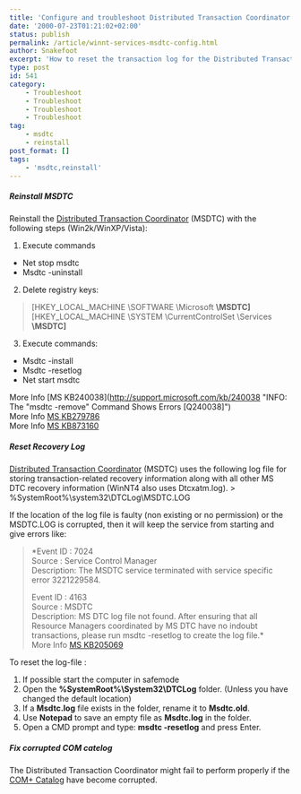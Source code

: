 ```yaml
---
title: 'Configure and troubleshoot Distributed Transaction Coordinator'
date: '2000-07-23T01:21:02+02:00'
status: publish
permalink: /article/winnt-services-msdtc-config.html
author: Snakefoot
excerpt: 'How to reset the transaction log for the Distributed Transaction Coordinator (MSDTC) and reinstall MSDTC.'
type: post
id: 541
category:
    - Troubleshoot
    - Troubleshoot
    - Troubleshoot
    - Troubleshoot
tag:
    - msdtc
    - reinstall
post_format: []
tags:
    - 'msdtc,reinstall'
---
```

##### Reinstall MSDTC

 Reinstall the [Distributed Transaction Coordinator](/article/winnt-services-msdtc.html) (MSDTC) with the following steps (Win2k/WinXP/Vista):
1. Execute commands 
  - Net stop msdtc
  - Msdtc -uninstall
2. Delete registry keys:
  > \[HKEY\_LOCAL\_MACHINE \\SOFTWARE \\Microsoft **\\MSDTC\]**  
  >  \[HKEY\_LOCAL\_MACHINE \\SYSTEM \\CurrentControlSet \\Services **\\MSDTC\]**
3. Execute commands: 
  - Msdtc -install
  - Msdtc -resetlog
  - Net start msdtc
   
   More Info [MS KB240038](http://support.microsoft.com/kb/240038 "INFO: The "msdtc -remove" Command Shows Errors [Q240038]")  
   More Info [MS KB279786](http://support.microsoft.com/kb/279786 "HOWTO: Reinstall MS DTC for a Nonclustered Windows 2000 Server [Q279786]")  
   More Info [MS KB873160](http://support.microsoft.com/kb/873160 "You may receive a 7391 error message in SQLOLEDB when you run a distributed transaction against a linked server after you install Windows XP Service Pack 2 or Windows XP Tablet PC Edition 2005 [Q873160]")

##### Reset Recovery Log

 [Distributed Transaction Coordinator](/article/winnt-services-msdtc.html) (MSDTC) uses the following log file for storing transaction-related recovery information along with all other MS DTC recovery information (WinNT4 also uses Dtcxatm.log). > %SystemRoot%\\system32\\DTCLog\\MSDTC.LOG

 If the location of the log file is faulty (non existing or no permission) or the MSDTC.LOG is corrupted, then it will keep the service from starting and give errors like:
> *Event ID : 7024  
>  Source : Service Control Manager  
>  Description: The MSDTC service terminated with service specific error 3221229584.  
>   
>  Event ID : 4163  
>  Source : MSDTC  
>  Description: MS DTC log file not found. After ensuring that all Resource Managers coordinated by MS DTC have no indoubt transactions, please run msdtc -resetlog to create the log file.*    
>  More Info [MS KB205069](http://support.microsoft.com/kb/205069 "The Microsoft Distributed Transaction Service Does Not Start and Error 3221229584 Is Logged [Q205069]")

 To reset the log-file :
1. If possible start the computer in safemode
2. Open the **%SystemRoot%\\System32\\DTCLog** folder. (Unless you have changed the default location)
3. If a **Msdtc.log** file exists in the folder, rename it to **Msdtc.old**.
4. Use **Notepad** to save an empty file as **Msdtc.log** in the folder.
5. Open a CMD prompt and type: **msdtc -resetlog** and press Enter.

##### Fix corrupted COM catelog

 The Distributed Transaction Coordinator might fail to perform properly if the [COM+ Catalog](/article/winnt-services-eventsystem.html) have become corrupted.